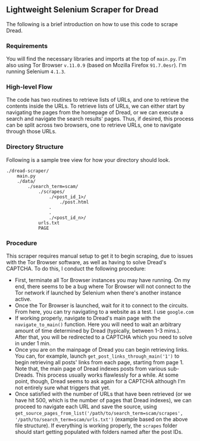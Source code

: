 ## Lightweight Selenium Scraper for Dread

The following is a brief introduction on how to use this code to scrape Dread.

### Requirements

You will find the necessary libraries and imports at the top of `main.py`.
I'm also using Tor Browser `v.11.0.9` (based on Mozilla Firefox `91.7.0esr`). I'm
running Selenium `4.1.3`.

### High-level Flow

The code has two routines to retrieve lists of URLs, and one to retrieve the
contents inside the URLs. To retrieve lists of URLs, we can either start by
navigating the pages from the homepage of Dread, or we can execute a search and
navigate the search results' pages. Thus, if desired, this process can be split
across two browsers, one to retrieve URLs, one to navigate through those URLs.

### Directory Structure

Following is a sample tree view for how your directory should look.
```
./dread-scraper/
    main.py
    ./data/
        ./search_term=scam/
            ./scrapes/
                ./<post_id_1>/
                    ./post.html
                .   
                .
                ./<post_id_n>/
            urls.txt
            PAGE
```
### Procedure

This scraper requires manual setup to get it to begin scraping, due to issues
with the Tor Browser software, as well as having to solve Dread's CAPTCHA. To do
this, I conduct the following procedure:

- First, terminate all Tor Browser instances you may have running. On my end, 
there seems to be a bug where Tor Browser will not connect to the Tor network
if launched by Selenium when there's another instance active.
- Once the Tor Browser is launched, wait for it to connect to the circuits. From
here, you can try navigating to a website as a test. I use `google.com`
- If working properly, navigate to Dread's main page with the `navigate_to_main()`
function. Here you will need to wait an arbitrary amount of time determined by Dread (typically,
between 1-3 mins.). After that, you will be redirected to a CAPTCHA which you need to solve
in under 1 min.
- Once you are on the mainpage of Dread you can begin retrieving links. You can, for example,
launch `get_post_links_through_main('1')` to begin retrieving all posts' links from each page,
starting from page 1. Note that, the main page of Dread indexes posts from various sub-Dreads.
This process usually works flawlessly for a while. At some point, though, Dread seems to ask
again for a CAPTCHA although I'm not entirely sure what triggers that yet.
- Once satisfied with the number of URLs that have been retrieved (or we have hit 500,
which is the number of pages that Dread indexes), we can proceed to navigate each URL and
save the source, using `get_source_pages_from_list('/path/to/search_term=scam/scrapes', '/path/to/search_term=scam/urls.txt')`
(example based on the above file structure). If everything is working properly, the `scrapes`
folder should start getting populated with folders named after the post IDs.
